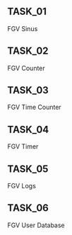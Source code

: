 ## TASK_01
FGV Sinus

## TASK_02
FGV Counter

## TASK_03
FGV Time Counter

## TASK_04
FGV Timer

## TASK_05
FGV Logs

## TASK_06
FGV User Database
